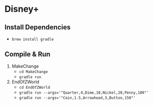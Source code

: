 # Disney+

## Install Dependencies
- `brew install gradle`

## Compile & Run
1. MakeChange
	- `cd MakeChange`
	- `gradle run`
2. EndOfZWorld
	- `cd EndOfZWorld`
	- `gradle run --args='"Quarter,4,Dime,10,Nickel,20,Penny,100"'`
	- `gradle run --args='"Coin,1.5,Arrowhead,3,Button,150"'`